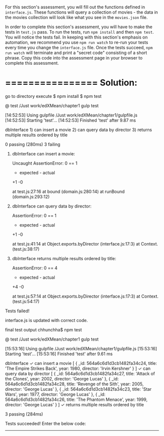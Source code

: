 For this section's assessment, you will fill out the functions defined in
`interface.js`. These functions will query a collection of movies - the
data in the movies collection will look like what you see in the `movies.json`
file.

In order to complete this section's assessment, you will have to make the tests
in `test.js` pass. To run the tests, run `npm install` and then `npm test`.
You will notice the tests fail. In keeping with this section's emphasis on
automation, we recommend you use `npm run watch` to re-run your tests every
time you change the `interface.js` file. Once the tests succeed, `npm run watch`
will terminate and print a "secret code" consisting of a short phrase.
Copy this code into the assessment page in your browser to complete this
assessment.

================
Solution:
================

go to directory
execute
$ npm install
$ npm test

@ test /Just work/edXMean/chapter1
gulp test

[14:52:53] Using gulpfile /Just work/edXMean/chapter1/gulpfile.js
[14:52:53] Starting 'test'...
[14:52:53] Finished 'test' after 9.87 ms


  dbInterface
    1) can insert a movie
    2) can query data by director
    3) returns multiple results ordered by title


  0 passing (280ms)
  3 failing

  1) dbInterface can insert a movie:

      Uncaught AssertionError: 0 == 1
      + expected - actual

      +1
      -0
      
      at test.js:27:16
      at bound (domain.js:280:14)
      at runBound (domain.js:293:12)

  2) dbInterface can query data by director:

      AssertionError: 0 == 1
      + expected - actual

      +1
      -0
      
      at test.js:41:14
      at Object.exports.byDirector (interface.js:17:3)
      at Context.<anonymous> (test.js:38:17)

  3) dbInterface returns multiple results ordered by title:

      AssertionError: 0 == 4
      + expected - actual

      +4
      -0
      
      at test.js:57:14
      at Object.exports.byDirector (interface.js:17:3)
      at Context.<anonymous> (test.js:54:17)



Tests failed!

interface.js is updated with correct code.

final test output
chhunchha$ npm test

@ test /Just work/edXMean/chapter1
gulp test

[15:53:16] Using gulpfile /Just work/edXMean/chapter1/gulpfile.js
[15:53:16] Starting 'test'...
[15:53:16] Finished 'test' after 9.61 ms


  dbInterface
    ✓ can insert a movie
[ { _id: 564a6c6d1d3cb1482fa34c24,
    title: 'The Empire Strikes Back',
    year: 1980,
    director: 'Irvin Kershner' } ]
    ✓ can query data by director
[ { _id: 564a6c6d1d3cb1482fa34c27,
    title: 'Attack of the Clones',
    year: 2002,
    director: 'George Lucas' },
  { _id: 564a6c6d1d3cb1482fa34c28,
    title: 'Revenge of the Sith',
    year: 2005,
    director: 'George Lucas' },
  { _id: 564a6c6d1d3cb1482fa34c23,
    title: 'Star Wars',
    year: 1977,
    director: 'George Lucas' },
  { _id: 564a6c6d1d3cb1482fa34c26,
    title: 'The Phantom Menace',
    year: 1999,
    director: 'George Lucas' } ]
    ✓ returns multiple results ordered by title


  3 passing (284ms)

Tests succeeded! Enter the below code:
***********